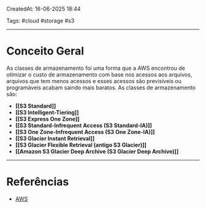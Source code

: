 CreatedAt: 16-06-2025 18:44

Tags: #cloud #storage #s3

---
# Conceito Geral
As classes de armazenamento foi uma forma que a AWS encontrou de otimizar o custo de armazenamento com base nos acessos aos arquivos, arquivos que tem menos acessos e esses acessos são previsíveis ou programáveis acabam saindo mais baratos.
As classes de armazenamento são:
- **[[S3 Standard]]**
- **[[S3 Intelligent-Tiering]]**
- **[[S3 Express One Zone]]**
- **[[S3 Standard-Infrequent Access (S3 Standard-IA)]]**
- **[[S3 One Zone-Infrequent Access (S3 One Zone-IA)]]**
- **[[S3 Glacier Instant Retrieval]]**
- **[[S3 Glacier Flexible Retrieval (antigo S3 Glacier)]]**
- **[[Amazon S3 Glacier Deep Archive (S3 Glacier Deep Archive)]]**

---
# Referências
- [AWS](https://aws.amazon.com/pt/s3/storage-classes/?nc=sn&loc=3)